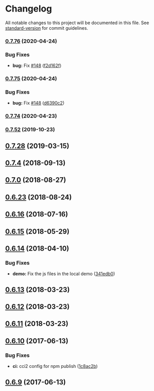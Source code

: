 # Changelog

All notable changes to this project will be documented in this file. See [standard-version](https://github.com/conventional-changelog/standard-version) for commit guidelines.

### [0.7.76](https://github.com/amweiss/angular-diff-match-patch/compare/v0.7.75...v0.7.76) (2020-04-24)


### Bug Fixes

* **bug:** Fix [#148](https://github.com/amweiss/angular-diff-match-patch/issues/148) ([f2d162f](https://github.com/amweiss/angular-diff-match-patch/commit/f2d162f910eb0ca8ae475644eecbe7b32ef93275))

### [0.7.75](https://github.com/amweiss/angular-diff-match-patch/compare/v0.7.74...v0.7.75) (2020-04-24)


### Bug Fixes

* **bug:** Fix [#148](https://github.com/amweiss/angular-diff-match-patch/issues/148) ([d6390c2](https://github.com/amweiss/angular-diff-match-patch/commit/d6390c2459f35740f5c925e5e8ea63c5e5e2798d))

### [0.7.74](https://github.com/amweiss/angular-diff-match-patch/compare/v0.7.52...v0.7.74) (2020-04-23)

### [0.7.52](https://github.com/amweiss/angular-diff-match-patch/compare/v0.7.28...v0.7.52) (2019-10-23)

## [0.7.28](https://github.com/amweiss/angular-diff-match-patch/compare/v0.7.4...v0.7.28) (2019-03-15)



<a name="0.7.4"></a>
## [0.7.4](https://github.com/amweiss/angular-diff-match-patch/compare/v0.7.0...v0.7.4) (2018-09-13)



<a name="0.7.0"></a>
## [0.7.0](https://github.com/amweiss/angular-diff-match-patch/compare/v0.6.23...v0.7.0) (2018-08-27)



<a name="0.6.23"></a>
## [0.6.23](https://github.com/amweiss/angular-diff-match-patch/compare/v0.6.15...v0.6.23) (2018-08-24)



<a name="0.6.16"></a>
## [0.6.16](https://github.com/amweiss/angular-diff-match-patch/compare/v0.6.15...v0.6.16) (2018-07-16)



<a name="0.6.15"></a>
## [0.6.15](https://github.com/amweiss/angular-diff-match-patch/compare/v0.6.14...v0.6.15) (2018-05-29)



<a name="0.6.14"></a>
## [0.6.14](https://github.com/amweiss/angular-diff-match-patch/compare/v0.6.13...v0.6.14) (2018-04-10)


### Bug Fixes

* **demo:** Fix the js files in the local demo ([341edb0](https://github.com/amweiss/angular-diff-match-patch/commit/341edb0))



<a name="0.6.13"></a>
## [0.6.13](https://github.com/amweiss/angular-diff-match-patch/compare/v0.6.12...v0.6.13) (2018-03-23)



<a name="0.6.12"></a>
## [0.6.12](https://github.com/amweiss/angular-diff-match-patch/compare/v0.6.11...v0.6.12) (2018-03-23)



<a name="0.6.11"></a>
## [0.6.11](https://github.com/amweiss/angular-diff-match-patch/compare/v0.6.10...v0.6.11) (2018-03-23)



<a name="0.6.10"></a>
## [0.6.10](https://github.com/amweiss/angular-diff-match-patch/compare/v0.6.9...v0.6.10) (2017-06-13)


### Bug Fixes

* **ci:** cci2 config for npm publish ([1c8ac2b](https://github.com/amweiss/angular-diff-match-patch/commit/1c8ac2b))



<a name="0.6.9"></a>
## [0.6.9](https://github.com/amweiss/angular-diff-match-patch/compare/v0.6.8...v0.6.9) (2017-06-13)
